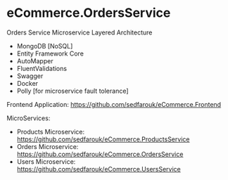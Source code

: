# eCommerce.OrdersService
Orders Service Microservice
Layered Architecture

* MongoDB [NoSQL]
* Entity Framework Core
* AutoMapper
* FluentValidations
* Swagger
* Docker
* Polly [for microservice fault tolerance]

Frontend Application: https://github.com/sedfarouk/eCommerce.Frontend

MicroServices:
- Products Microservice: https://github.com/sedfarouk/eCommerce.ProductsService
- Orders Microservice: https://github.com/sedfarouk/eCommerce.OrdersService
- Users Microservice: https://github.com/sedfarouk/eCommerce.UsersService
    